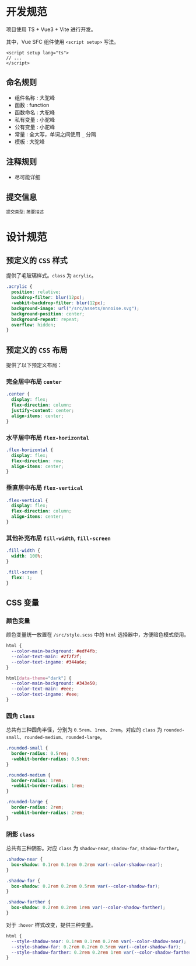# 开发规范

项目使用 TS + Vue3 + Vite 进行开发。

其中，Vue SFC 组件使用 `<script setup>` 写法。

```vue
<script setup lang="ts">
// ...
</script>
```

## 命名规则

- 组件名称 : 大驼峰
- 函数 : function
- 函数命名 : 大驼峰
- 私有变量 : 小驼峰
- 公有变量 : 小驼峰
- 常量 : 全大写，单词之间使用 `_` 分隔
- 模板 : 大驼峰

## 注释规则

- 尽可能详细

## 提交信息

`提交类型`: `简要描述`

# 设计规范

## 预定义的 `CSS` 样式

提供了毛玻璃样式。`class` 为 `acrylic`。

```scss
.acrylic {
  position: relative;
  backdrop-filter: blur(12px);
  -webkit-backdrop-filter: blur(12px);
  background-image: url("/src/assets/nnnoise.svg");
  background-position: center;
  background-repeat: repeat;
  overflow: hidden;
}
```

## 预定义的 `CSS` 布局

提供了以下预定义布局：

### 完全居中布局 `center`

```scss
.center {
  display: flex;
  flex-direction: column;
  justify-content: center;
  align-items: center;
}
```

### 水平居中布局 `flex-horizontal`

```scss
.flex-horizontal {
  display: flex;
  flex-direction: row;
  align-items: center;
}
```

### 垂直居中布局 `flex-vertical`

```scss
.flex-vertical {
  display: flex;
  flex-direction: column;
  align-items: center;
}
```

### 其他补充布局 `fill-width`, `fill-screen`

```scss
.fill-width {
  width: 100%;
}

.fill-screen {
  flex: 1;
}
```

## CSS 变量

### 颜色变量

颜色变量统一放置在 `/src/style.scss` 中的 `html` 选择器中，方便暗色模式使用。

```scss
html {
  --color-main-background: #edf4fb;
  --color-text-main: #2f2f2f;
  --color-text-ingame: #344a6e;
}

html[data-theme="dark"] {
  --color-main-background: #343e50;
  --color-text-main: #eee;
  --color-text-ingame: #eee;
}
```

### 圆角 `class`

总共有三种圆角半径，分别为 `0.5rem`、`1rem`、`2rem`。对应的 `class` 为 `rounded-small`、`rounded-medium`、`rounded-large`。

```scss
.rounded-small {
  border-radius: 0.5rem;
  -webkit-border-radius: 0.5rem;
}

.rounded-medium {
  border-radius: 1rem;
  -webkit-border-radius: 1rem;
}

.rounded-large {
  border-radius: 2rem;
  -webkit-border-radius: 2rem;
}
```

### 阴影 `class`

总共有三种阴影。对应 `class` 为 `shadow-near`, `shadow-far`, `shadow-farther`。

```scss
.shadow-near {
  box-shadow: 0.1rem 0.1rem 0.2rem var(--color-shadow-near);
}

.shadow-far {
  box-shadow: 0.2rem 0.2rem 0.5rem var(--color-shadow-far);
}

.shadow-farther {
  box-shadow: 0.2rem 0.2rem 1rem var(--color-shadow-farther);
}
```

对于 `:hover` 样式改变，提供三种变量。

```scss
html {
  --style-shadow-near: 0.1rem 0.1rem 0.2rem var(--color-shadow-near);
  --style-shadow-far: 0.2rem 0.2rem 0.5rem var(--color-shadow-far);
  --style-shadow-farther: 0.2rem 0.2rem 1rem var(--color-shadow-farther);
}
```
